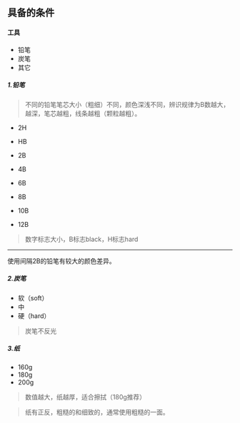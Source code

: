 ## 具备的条件

#### 工具

* 铅笔
* 炭笔
* 其它

##### 1.铅笔

> 不同的铅笔笔芯大小（粗细）不同，颜色深浅不同，辨识规律为B数越大，越深，笔芯越粗，线条越粗（颗粒越粗）。

* 2H

* HB

* 2B

* 4B

* 6B
* 8B
* 10B
* 12B

> 数字标志大小，B标志black，H标志hard

---

使用间隔2B的铅笔有较大的颜色差异。

##### 2.炭笔

* 软（soft）
* 中
* 硬（hard）

> 炭笔不反光

##### 3.纸

* 160g
* 180g
* 200g

> 数值越大，纸越厚，适合擦拭（180g推荐）

> 纸有正反，粗糙的和细致的，通常使用粗糙的一面。